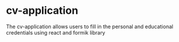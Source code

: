 # cv-application
The cv-application allows users to fill in the personal and educational credentials using react and formik library
